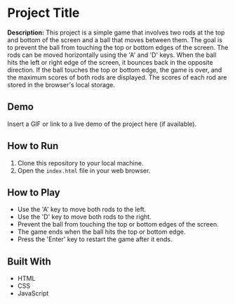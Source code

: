 # Project Title

**Description:** This project is a simple game that involves two rods at the top and bottom of the screen and a ball that moves between them. The goal is to prevent the ball from touching the top or bottom edges of the screen. The rods can be moved horizontally using the 'A' and 'D' keys. When the ball hits the left or right edge of the screen, it bounces back in the opposite direction. If the ball touches the top or bottom edge, the game is over, and the maximum scores of both rods are displayed. The scores of each rod are stored in the browser's local storage.

## Demo

Insert a GIF or link to a live demo of the project here (if available).

## How to Run

1. Clone this repository to your local machine.
2. Open the `index.html` file in your web browser.

## How to Play

- Use the 'A' key to move both rods to the left.
- Use the 'D' key to move both rods to the right.
- Prevent the ball from touching the top or bottom edges of the screen.
- The game ends when the ball hits the top or bottom edge.
- Press the 'Enter' key to restart the game after it ends.

## Built With

- HTML
- CSS
- JavaScript


